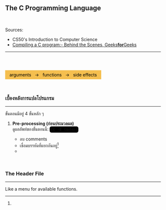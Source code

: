 <style>
    code {
        display: inline;
        padding: 3px;
        border: 1px #FFFFFF;
        background-color: #000000;
        border-radius: 6px;
    }

    span.hi-block {
        display: inline;
        width: 100px;
        height: 100px;
        padding: 6px;
        border: 1px #FFFFFF;
        background-color: #F5BF4F;
        color: #000000;
    }
</style>

## **The C Programming Language**

<br>

Sources:
- CS50's Introduction to Computer Science
- [Compiling a C program:- Behind the Scenes, Geeks**for**Geeks](https://www.geeksforgeeks.org/compiling-a-c-program-behind-the-scenes/)

----

<br>
<br>
<br>

<span class="hi-block">
&nbsp; arguments &nbsp; &#8594; &nbsp; functions &nbsp; &#8594; &nbsp; side effects &nbsp;
</span>

<br>
<br>
<br>

### **เบื้องหลังการแปลโปรแกรม**

----

ขั้นตอนมีอยู่ 4 ขั้นหลัก ๆ

1. **Pre-processing (ก่อนประมวลผล)**<br>
    ดูผลลัพท์ของขั้นตอนนี้: `cc -E {ชื่อไฟล์}`

    - ลบ comments
    - เชื่อมบรรทัดที่แยกกันอยู่[^1]
    - 

[^1]: 

<br>

### **The Header File**

----

Like a menu for available functions.